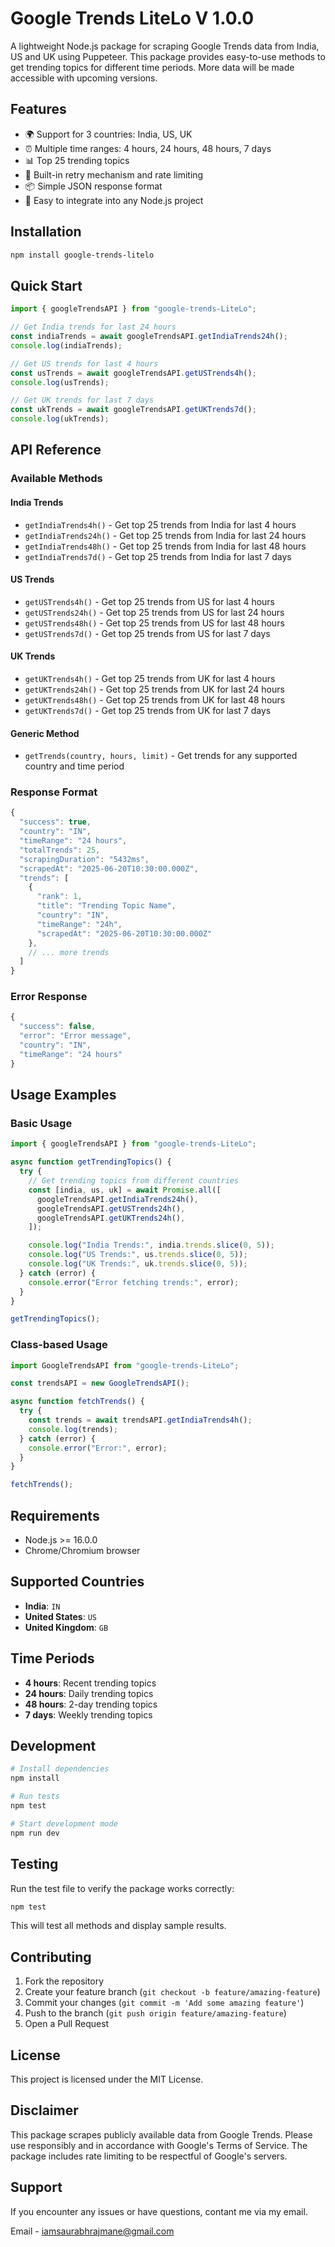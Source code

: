 # Google Trends LiteLo V 1.0.0

A lightweight Node.js package for scraping Google Trends data from India, US and UK using Puppeteer. This package provides easy-to-use methods to get trending topics for different time periods. More data will be made accessible with upcoming versions.

## Features

- 🌍 Support for 3 countries: India, US, UK
- ⏰ Multiple time ranges: 4 hours, 24 hours, 48 hours, 7 days
- 📊 Top 25 trending topics
- 🔄 Built-in retry mechanism and rate limiting
- 📦 Simple JSON response format
- 🚀 Easy to integrate into any Node.js project

## Installation

```bash
npm install google-trends-litelo
```

## Quick Start

```javascript
import { googleTrendsAPI } from "google-trends-LiteLo";

// Get India trends for last 24 hours
const indiaTrends = await googleTrendsAPI.getIndiaTrends24h();
console.log(indiaTrends);

// Get US trends for last 4 hours
const usTrends = await googleTrendsAPI.getUSTrends4h();
console.log(usTrends);

// Get UK trends for last 7 days
const ukTrends = await googleTrendsAPI.getUKTrends7d();
console.log(ukTrends);
```

## API Reference

### Available Methods

#### India Trends

- `getIndiaTrends4h()` - Get top 25 trends from India for last 4 hours
- `getIndiaTrends24h()` - Get top 25 trends from India for last 24 hours
- `getIndiaTrends48h()` - Get top 25 trends from India for last 48 hours
- `getIndiaTrends7d()` - Get top 25 trends from India for last 7 days

#### US Trends

- `getUSTrends4h()` - Get top 25 trends from US for last 4 hours
- `getUSTrends24h()` - Get top 25 trends from US for last 24 hours
- `getUSTrends48h()` - Get top 25 trends from US for last 48 hours
- `getUSTrends7d()` - Get top 25 trends from US for last 7 days

#### UK Trends

- `getUKTrends4h()` - Get top 25 trends from UK for last 4 hours
- `getUKTrends24h()` - Get top 25 trends from UK for last 24 hours
- `getUKTrends48h()` - Get top 25 trends from UK for last 48 hours
- `getUKTrends7d()` - Get top 25 trends from UK for last 7 days

#### Generic Method

- `getTrends(country, hours, limit)` - Get trends for any supported country and time period

### Response Format

```javascript
{
  "success": true,
  "country": "IN",
  "timeRange": "24 hours",
  "totalTrends": 25,
  "scrapingDuration": "5432ms",
  "scrapedAt": "2025-06-20T10:30:00.000Z",
  "trends": [
    {
      "rank": 1,
      "title": "Trending Topic Name",
      "country": "IN",
      "timeRange": "24h",
      "scrapedAt": "2025-06-20T10:30:00.000Z"
    },
    // ... more trends
  ]
}
```

### Error Response

```javascript
{
  "success": false,
  "error": "Error message",
  "country": "IN",
  "timeRange": "24 hours"
}
```

## Usage Examples

### Basic Usage

```javascript
import { googleTrendsAPI } from "google-trends-LiteLo";

async function getTrendingTopics() {
  try {
    // Get trending topics from different countries
    const [india, us, uk] = await Promise.all([
      googleTrendsAPI.getIndiaTrends24h(),
      googleTrendsAPI.getUSTrends24h(),
      googleTrendsAPI.getUKTrends24h(),
    ]);

    console.log("India Trends:", india.trends.slice(0, 5));
    console.log("US Trends:", us.trends.slice(0, 5));
    console.log("UK Trends:", uk.trends.slice(0, 5));
  } catch (error) {
    console.error("Error fetching trends:", error);
  }
}

getTrendingTopics();
```

### Class-based Usage

```javascript
import GoogleTrendsAPI from "google-trends-LiteLo";

const trendsAPI = new GoogleTrendsAPI();

async function fetchTrends() {
  try {
    const trends = await trendsAPI.getIndiaTrends4h();
    console.log(trends);
  } catch (error) {
    console.error("Error:", error);
  }
}

fetchTrends();
```

## Requirements

- Node.js >= 16.0.0
- Chrome/Chromium browser

## Supported Countries

- **India**: `IN`
- **United States**: `US`
- **United Kingdom**: `GB`

## Time Periods

- **4 hours**: Recent trending topics
- **24 hours**: Daily trending topics
- **48 hours**: 2-day trending topics
- **7 days**: Weekly trending topics

## Development

```bash
# Install dependencies
npm install

# Run tests
npm test

# Start development mode
npm run dev
```

## Testing

Run the test file to verify the package works correctly:

```bash
npm test
```

This will test all methods and display sample results.

## Contributing

1. Fork the repository
2. Create your feature branch (`git checkout -b feature/amazing-feature`)
3. Commit your changes (`git commit -m 'Add some amazing feature'`)
4. Push to the branch (`git push origin feature/amazing-feature`)
5. Open a Pull Request

## License

This project is licensed under the MIT License.

## Disclaimer

This package scrapes publicly available data from Google Trends. Please use responsibly and in accordance with Google's Terms of Service. The package includes rate limiting to be respectful of Google's servers.

## Support

If you encounter any issues or have questions, contant me via my email.

Email - iamsaurabhrajmane@gmail.com
